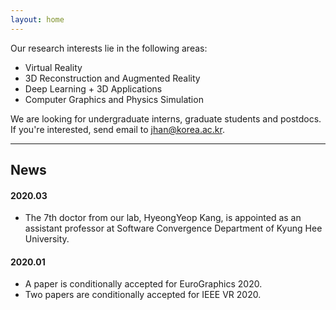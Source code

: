 ```yaml
---
layout: home
---
```


Our research interests lie in the following areas:
* Virtual Reality
* 3D Reconstruction and Augmented Reality
* Deep Learning + 3D Applications
* Computer Graphics and Physics Simulation

We are looking for undergraduate interns, graduate students and postdocs.  
If you're interested, send email to jhan@korea.ac.kr.

<hr>

## News
#### 2020.03
* The 7th doctor from our lab, HyeongYeop Kang, is appointed as an assistant professor at Software Convergence Department of Kyung Hee University.

#### 2020.01
* A paper is conditionally accepted for EuroGraphics 2020.
* Two papers are conditionally accepted for IEEE VR 2020.
<!--
#### 2019.12
* We are awarded a big grant from Samsung Research Funding and Incubation Center for Future Technology. The project title is “Next-generation Physics Simulation = Particle-based Unified Simulation + Deep Learning.”

#### 2019.10
* The 4th doctor from our lab, Kiwon Um, is appointed as an associate professor at Image, Data, Signal Department of Telecom Paris, which is one of the grandes écoles of France.
-->